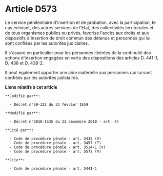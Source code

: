 # Article D573

Le service pénitentiaire d'insertion et de probation, avec la participation, le cas échéant, des autres services de l'Etat,
des collectivités territoriales et de tous organismes publics ou privés, favorise l'accès aux droits et aux dispositifs
d'insertion de droit commun des détenus et personnes qui lui sont confiées par les autorités judiciaires. 

Il s'assure en particulier pour les personnes libérées de la continuité des actions d'insertion engagées en vertu des
dispositions des articles D. 441-1, D. 438 et D. 438-2.

Il peut également apporter une aide matérielle aux personnes qui lui sont confiées par les autorités judiciaires.

**Liens relatifs à cet article**

	**Codifié par**:

	  - Décret n°59-322 du 23 février 1959

	**Modifié par**:

	  - Décret n°2010-1635 du 23 décembre 2010 - art. 44

	**Cité par**:

	  - Code de procédure pénale - art. D438 (V)
	  - Code de procédure pénale - art. D457 (T)
	  - Code de procédure pénale - art. D514-1 (V)
	  - Code de procédure pénale - art. D572 (V)

	**Cite**:

	  - Code de procédure pénale - art. D441-1
